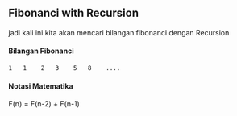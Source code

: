 ## Fibonanci with Recursion

jadi kali ini kita akan mencari bilangan fibonanci dengan Recursion


#### Bilangan Fibonanci

```
1   1    2   3    5   8    ....
```

#### Notasi Matematika

F(n) = F(n-2) + F(n-1)

